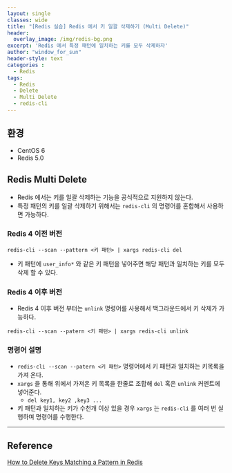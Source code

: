 ```yaml
--- 
layout: single
classes: wide
title: "[Redis 실습] Redis 에서 키 일괄 삭제하기 (Multi Delete)"
header:
  overlay_image: /img/redis-bg.png
excerpt: 'Redis 에서 특정 패턴에 일치하는 키를 모두 삭제하자'
author: "window_for_sun"
header-style: text
categories :
  - Redis
tags:
  - Redis
  - Delete
  - Multi Delete
  - redis-cli
---  
```


## 환경
- CentOS 6
- Redis 5.0

## Redis Multi Delete
- Redis 에서는 키를 일괄 삭제하는 기능을 공식적으로 지원하지 않는다.
- 특정 패턴의 키를 일괄 삭제하기 위해서는 `redis-cli` 의 명령어를 혼합해서 사용하면 가능하다.

### Redis 4 이전 버전

```
redis-cli --scan --pattern <키 패턴> | xargs redis-cli del
```  

- 키 패턴에 `user_info*` 와 같은 키 패턴을 넣어주면 해당 패턴과 일치하는 키를 모두 삭제 할 수 있다.

### Redis 4 이후 버전
- Redis 4 이후 버전 부터는 `unlink` 명령어를 사용해서 백그라운드에서 키 삭제가 가능하다.

```
redis-cli --scan --patern <키 패턴> | xargs redis-cli unlink
```  

### 명령어 설명
- `redis-cli --scan --patern <키 패턴>` 명령어에서 키 패턴과 일치하는 키목록을 가져 온다.
- `xargs` 을 통해 위에서 가져온 키 목록을 한줄로 조합해 `del` 혹은 `unlink` 커멘트에 넣어준다.
	- `del key1, key2 ,key3 ...`
- 키 패턴과 일치하는 키가 수천개 이상 있을 경우 `xargs` 는 `redis-cli` 를 여러 번 실행하며 명령어를 수행한다.

---
## Reference
[How to Delete Keys Matching a Pattern in Redis](https://rdbtools.com/blog/redis-delete-keys-matching-pattern-using-scan/)  